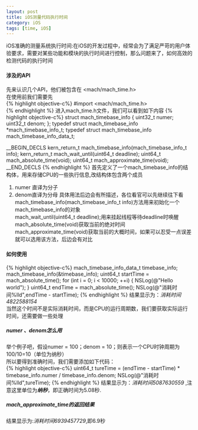 ```yaml
---
layout: post
title: iOS测量代码执行时间
category: iOS
tags: [time, iOS]
---
```


iOS准确的测量系统执行时间:在iOS的开发过程中，经常会为了满足严苛的用户体验要求，需要对某些功能和模块的执行时间进行控制，那么问题来了，如何高效的检测代码的执行时间



#### 涉及的API
先来认识几个API，他们被包含在
<kp><mach/mach_time.h></kp>  
在使用前我们需要先  
{% highlight objective-c%}
#import <mach/mach_time.h>  
{% endhighlight %}
进入mach_time.h文件，我们可以看到如下内容 
{% highlight objective-c%}
struct mach_timebase_info {
uint32_t    numer;
uint32_t    denom;
};
typedef struct mach_timebase_info   *mach_timebase_info_t;
typedef struct mach_timebase_info   mach_timebase_info_data_t;

__BEGIN_DECLS
kern_return_t       mach_timebase_info(mach_timebase_info_t    info);
kern_return_t       mach_wait_until(uint64_t        deadline);
uint64_t            mach_absolute_time(void);
uint64_t            mach_approximate_time(void);
__END_DECLS
{% endhighlight %}
首先定义了一个mach_timebase_info的结构体，用来存储CPU的一些执行信息,改结构体包含两个成员  
1. numer 直译为分子  
2. denom直译为分母
具体用法后边会有所描述，各位看官可以先继续往下看  
<kp>mach_timebase_info(mach_timebase_info_t    info)</kp>方法用来初始化一个mach_timebase_info的对象  
<kp>mach_wait_until(uint64_t        deadline);</kp>用来挂起线程等待deadline时唤醒  
<kp>mach_absolute_time(void)</kp>获取当前的绝对时间
<kp>mach_approximate_time(void)</kp>获取当前的大概时间，如果可以忍受一点误差就可以选用该方法，后边会有对比  

#### 如何使用
{% highlight objective-c%}
mach_timebase_info_data_t timebase_info;
mach_timebase_info(&timebase_info);
uint64_t startTime = mach_absolute_time();
for (int i = 0; i < 10000; ++i) {
    NSLog(@"Hello world");
}
uint64_t endTime = mach_absolute_time();
NSLog(@"消耗时间%lld",endTime - startTime);
{% endhighlight %}
结果显示为：*消耗时间4822588154*  
当然这个时间不是实际消耗时间，而是CPU的运行周期数，我们要获取实际运行时间，还需要做一些处理  

##### numer 、denom怎么用
举个例子吧，假设numer = 100；denom = 10；则表示一个CPU时钟周期为100/10=10（单位为纳秒）  
所以要得到准确时间，我们需要添加如下代码：  
{% highlight objective-c%}
uint64_t tureTime = (endTime - startTime) * timebase_info.numer / timebase_info.denom;
NSLog(@"消耗时间%lld",tureTime);
{% endhighlight %}
结果显示为：*消耗时间5087630559*  ,注意这里单位为***纳秒***，即正确时间为5.08秒.  

##### <kp>mach_approximate_time的返回结果</kp>
结果显示为:*消耗时间6939457729*,即6.9秒

